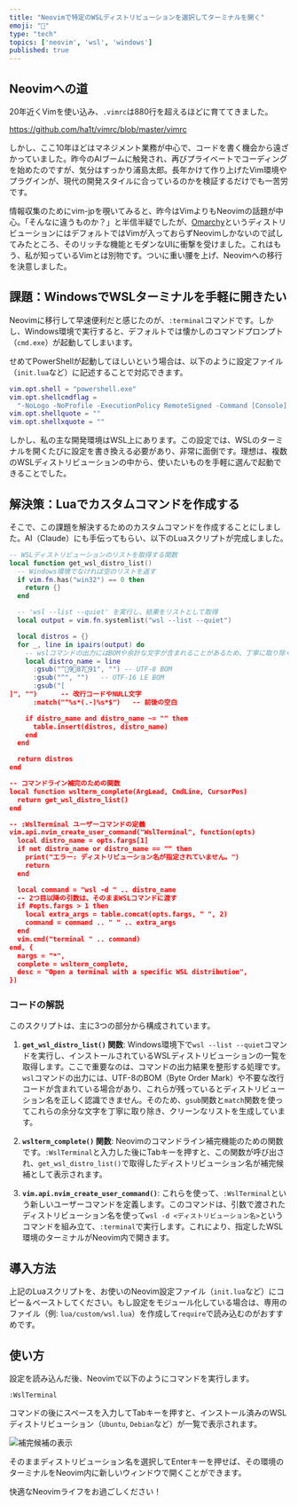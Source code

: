 ```yaml
---
title: "Neovimで特定のWSLディストリビューションを選択してターミナルを開く"
emoji: "🐷"
type: "tech"
topics: ['neovim', 'wsl', 'windows']
published: true
---
```


## Neovimへの道

20年近くVimを使い込み、`.vimrc`は880行を超えるほどに育ててきました。

https://github.com/ha1t/vimrc/blob/master/vimrc

しかし、ここ10年ほどはマネジメント業務が中心で、コードを書く機会から遠ざかっていました。昨今のAIブームに触発され、再びプライベートでコーディングを始めたのですが、気分はすっかり浦島太郎。長年かけて作り上げたVim環境やプラグインが、現代の開発スタイルに合っているのかを検証するだけでも一苦労です。

情報収集のためにvim-jpを覗いてみると、昨今はVimよりもNeovimの話題が中心。「そんなに違うものか？」と半信半疑でしたが、[Omarchy](https://github.com/Omarchy/omarchy)というディストリビューションにはデフォルトではVimが入っておらずNeovimしかないので試してみたところ、そのリッチな機能とモダンなUIに衝撃を受けました。これはもう、私が知っているVimとは別物です。ついに重い腰を上げ、Neovimへの移行を決意しました。

## 課題：WindowsでWSLターミナルを手軽に開きたい

Neovimに移行して早速便利だと感じたのが、`:terminal`コマンドです。しかし、Windows環境で実行すると、デフォルトでは懐かしのコマンドプロンプト（`cmd.exe`）が起動してしまいます。

せめてPowerShellが起動してほしいという場合は、以下のように設定ファイル（`init.lua`など）に記述することで対応できます。

```lua
vim.opt.shell = "powershell.exe"
vim.opt.shellcmdflag =
  "-NoLogo -NoProfile -ExecutionPolicy RemoteSigned -Command [Console]::InputEncoding=[Console]::OutputEncoding=[System.Text.Encoding]::UTF8;"
vim.opt.shellquote = ""
vim.opt.shellxquote = ""
```

しかし、私の主な開発環境はWSL上にあります。この設定では、WSLのターミナルを開くたびに設定を書き換える必要があり、非常に面倒です。理想は、複数のWSLディストリビューションの中から、使いたいものを手軽に選んで起動できることでした。

## 解決策：Luaでカスタムコマンドを作成する

そこで、この課題を解決するためのカスタムコマンドを作成することにしました。AI（Claude）にも手伝ってもらい、以下のLuaスクリプトが完成しました。

```lua
-- WSLディストリビューションのリストを取得する関数
local function get_wsl_distro_list()
  -- Windows環境でなければ空のリストを返す
  if vim.fn.has("win32") == 0 then
    return {}
  end

  -- 'wsl --list --quiet' を実行し、結果をリストとして取得
  local output = vim.fn.systemlist("wsl --list --quiet")

  local distros = {}
  for _, line in ipairs(output) do
    -- wslコマンドの出力にはBOMや余計な文字が含まれることがあるため、丁寧に取り除く
    local distro_name = line
      :gsub("^98791", "") -- UTF-8 BOM
      :gsub("^", "")   -- UTF-16 LE BOM
      :gsub("[
 ]", "")      -- 改行コードやNULL文字
      :match("^%s*(.-)%s*$")   -- 前後の空白

    if distro_name and distro_name ~= "" then
      table.insert(distros, distro_name)
    end
  end

  return distros
end

-- コマンドライン補完のための関数
local function wslterm_complete(ArgLead, CmdLine, CursorPos)
  return get_wsl_distro_list()
end

-- :WslTerminal ユーザーコマンドの定義
vim.api.nvim_create_user_command("WslTerminal", function(opts)
  local distro_name = opts.fargs[1]
  if not distro_name or distro_name == "" then
    print("エラー: ディストリビューション名が指定されていません。")
    return
  end

  local command = "wsl -d " .. distro_name
  -- 2つ目以降の引数は、そのままWSLコマンドに渡す
  if #opts.fargs > 1 then
    local extra_args = table.concat(opts.fargs, " ", 2)
    command = command .. " " .. extra_args
  end
  vim.cmd("terminal " .. command)
end, {
  nargs = "*",
  complete = wslterm_complete,
  desc = "Open a terminal with a specific WSL distribution",
})
```

### コードの解説

このスクリプトは、主に3つの部分から構成されています。

1.  **`get_wsl_distro_list()` 関数**:
    Windows環境下で`wsl --list --quiet`コマンドを実行し、インストールされているWSLディストリビューションの一覧を取得します。ここで重要なのは、コマンドの出力結果を整形する処理です。`wsl`コマンドの出力には、UTF-8のBOM（Byte Order Mark）や不要な改行コードが含まれている場合があり、これらが残っているとディストリビューション名を正しく認識できません。そのため、`gsub`関数と`match`関数を使ってこれらの余分な文字を丁寧に取り除き、クリーンなリストを生成しています。

2.  **`wslterm_complete()` 関数**:
    Neovimのコマンドライン補完機能のための関数です。`:WslTerminal`と入力した後にTabキーを押すと、この関数が呼び出され、`get_wsl_distro_list()`で取得したディストリビューション名が補完候補として表示されます。

3.  **`vim.api.nvim_create_user_command()`**:
    これらを使って、`:WslTerminal`という新しいユーザーコマンドを定義します。このコマンドは、引数で渡されたディストリビューション名を使って`wsl -d <ディストリビューション名>`というコマンドを組み立て、`:terminal`で実行します。これにより、指定したWSL環境のターミナルがNeovim内で開きます。

## 導入方法

上記のLuaスクリプトを、お使いのNeovim設定ファイル（`init.lua`など）にコピー＆ペーストしてください。もし設定をモジュール化している場合は、専用のファイル（例: `lua/custom/wsl.lua`）を作成して`require`で読み込むのがおすすめです。

## 使い方

設定を読み込んだ後、Neovimで以下のようにコマンドを実行します。

```
:WslTerminal
```

コマンドの後にスペースを入力してTabキーを押すと、インストール済みのWSLディストリビューション（`Ubuntu`, `Debian`など）が一覧で表示されます。

![補完候補の表示](https://i.imgur.com/your-image.png) <!-- あとで実際のスクリーンショットに差し替えてください -->

そのままディストリビューション名を選択してEnterキーを押せば、その環境のターミナルをNeovim内に新しいウィンドウで開くことができます。

快適なNeovimライフをお過ごしください！
